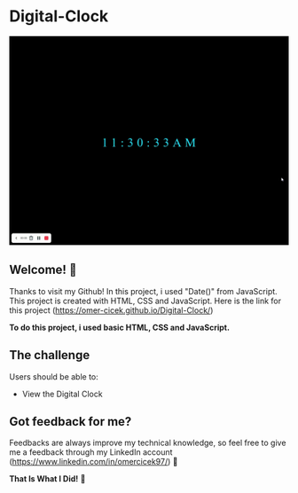 # Digital-Clock
![Design preview for Clock App](Clock.gif)

## Welcome! 👋

Thanks to visit my Github! In this project, i used "Date()" from JavaScript. This project is created with HTML, CSS and JavaScript. Here is the link for this project (https://omer-cicek.github.io/Digital-Clock/)

**To do this project, i used basic HTML, CSS and JavaScript.**

## The challenge

Users should be able to:

- View the Digital Clock

## Got feedback for me?

Feedbacks are always improve my technical knowledge, so feel free to give me a feedback through my LinkedIn account (https://www.linkedin.com/in/omercicek97/) 🙌

**That Is What I Did!** 🚀
